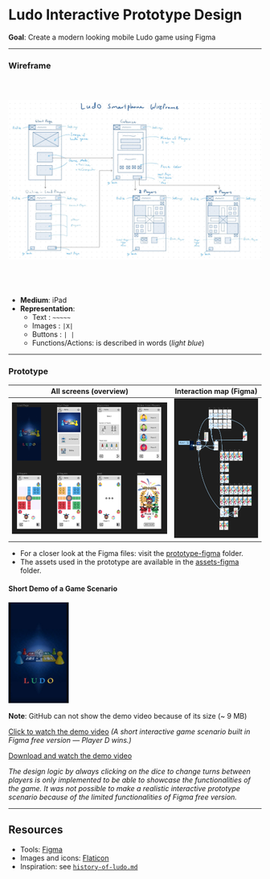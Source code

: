 # Ludo Interactive Prototype Design

**Goal**: Create a modern looking mobile Ludo game using Figma

---

### Wireframe
<div style="display: flex; justify-content: center; align-items: center;">
    <img src="../designs/sketches/ludo-prototype-wireframe.jpg" width="600" height="400" style="object-fit: contain;" alt="wireframe" />
</div>

<br>

- **Medium**: iPad
- **Representation**: 
  - Text : `~~~~~` 
  - Images : `|X|`
  - Buttons : `| |`
  - Functions/Actions: is described in words (*light blue*)

---  

### Prototype 
| All screens (overview) | Interaction map (Figma) |
| :---: | :---: |
| <img src="../designs/prototype-figma/ludo-prototype-all-pages.png" width="800" style="object-fit: contain;" alt="All prototype screens" /> | <img src="../designs/prototype-figma/ludo-prototype-interactive-map.png" width="360" style="object-fit: contain;" alt="Figma interaction map" /> |

- For a closer look at the Figma files: visit the [prototype-figma](/designs/prototype-figma/) folder.
- The assets used in the prototype are available in the [assets-figma](/resources/assets-figma/) folder.

#### Short Demo of a Game Scenario

<img src="../designs/prototype-figma/ludo-prototype-demo.jpeg" width="120" height="200" />

**Note**: GitHub can not show the demo video because of its size (~ 9 MB)

[Click to watch the demo video](../designs/prototype-figma/ludo-prototype-demo.mp4) *(A short interactive game scenario built in Figma free version — Player D wins.)*

[Download and watch the demo video](../designs/prototype-figma/ludo-prototype-demo.zip)

*The design logic by always clicking on the dice to change turns between players is only implemented to be able to showcase the functionalities of the game. It was not possible to make a realistic interactive prototype scenario because of the limited functionalities of Figma free version.*

---

## Resources
- Tools: [Figma](https://www.figma.com/)
- Images and icons: [Flaticon](https://www.flaticon.com/free-icon/fireworks_7882857?related_id=7882857)
- Inspiration: see [`history-of-ludo.md`](./history-of-ludo.md)
